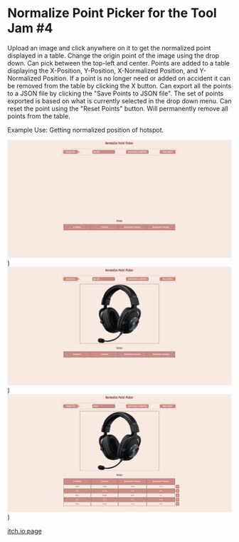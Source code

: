 # Normalize Point Picker for the Tool Jam #4 

Upload an image and click anywhere on it  to get the normalized point displayed in a table. Change the origin point of the image using the drop down. Can pick between the top-left and center. Points are added to a  table displaying the X-Position, Y-Position, X-Normalized Position, and Y-Normalized Position. If a point is no longer need or added on accident  it can be removed from the table by clicking the X button. Can export all the points to a JSON  file by clicking the "Save Points to JSON file". The set of points exported is based on what is currently selected in the drop down menu. Can reset the point using the "Reset Points" button. Will permanently  remove all points from the table. 

Example Use: Getting normalized position of hotspot. 

![Home Page](https://github.com/B-Hen/Tool-Jam-4-NPP/blob/main/Normalize%20Point%20Picker/Pictures/NormalizePointPicker.png))
![Image Upload](https://github.com/B-Hen/Tool-Jam-4-NPP/blob/main/Normalize%20Point%20Picker/Pictures/NormalizePointPickerImage.png))
![Points](https://github.com/B-Hen/Tool-Jam-4-NPP/blob/main/Normalize%20Point%20Picker/Pictures/NormalizePointPickerPoints.png))

[itch.io page](https://hen-sama.itch.io/normalize-point-picker)
